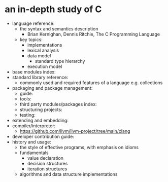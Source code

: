 # an in-depth study of C
- language reference:
	- the syntax and semantics description
        - Brian Kernighan, Dennis Ritchie, The C Programming Language
	- key topics:
		- implementations
		- lexical analysis
		- data model
			- standard type hierarchy
		- execution model
- base modules index: 
- standard library reference: 
	- commonly used and required features of a language
		e.g. collections
- packaging and package management:
	- guide: 
	- tools:
    - third party modules/packages index: 
	- structuring projects: 
	- testing: 
- extending and embedding:
- compiler/interpreter:
	- https://github.com/llvm/llvm-project/tree/main/clang
- developer contribution guide:
- history and usage:
	- the style of effective programs, with emphasis on idioms
	- fundamentals
		- value declaration
		- decision structures
		- iteration structures
	- algorithms and data structure implementations

